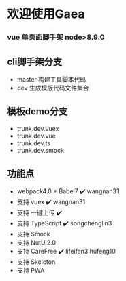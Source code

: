 # 欢迎使用Gaea
### vue 单页面脚手架 node>8.9.0
## cli脚手架分支
 - master  构建工具脚本代码
 - dev     生成模版代码文件集合

## 模板demo分支
- trunk.dev.vuex    
- trunk.dev.vue     
- trunk.dev.ts      
- trunk.dev.smock   


## 功能点
-  webpack4.0 + Babel7 ✔️ wangnan31
-  支持 vuex ✔️      wangnan31
-  支持 一键上传 ✔️
-  支持 TypeScript ✔️ songchenglin3
-  支持 Smock
-  支持 NutUI2.0
-  支持 CareFree  ✔️ lifeifan3 hufeng10
-  支持 Skeleton  
-  支持 PWA      




